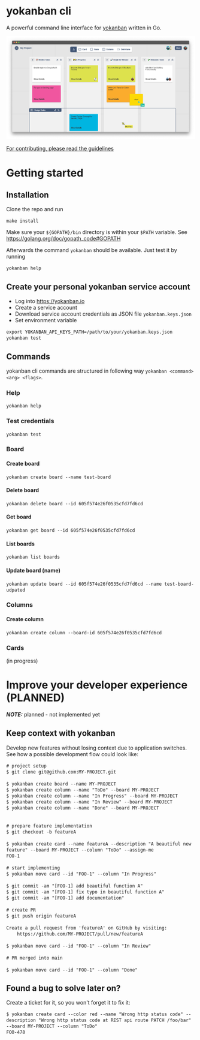 # yokanban cli

A powerful command line interface for [yokanban](httsp://yokanban.io) written in Go.

![yokanban board](./docs/imgs/yokanban.png "yokanban board")

[For contributing, please read the guidelines](CONTRIBUTING.md)

# Getting started

## Installation

Clone the repo and run

    make install

Make sure your `${GOPATH}/bin` directory is within your `$PATH` variable.
See https://golang.org/doc/gopath_code#GOPATH

Afterwards the command `yokanban` should be available. Just test it by running

    yokanban help

## Create your personal yokanban service account

- Log into https://yokanban.io
- Create a service account
- Download service account credentials as JSON file `yokanban.keys.json`
- Set environment variable

```
export YOKANBAN_API_KEYS_PATH=/path/to/your/yokanban.keys.json 
yokanban test
```

## Commands

yokanban cli commands are structured in following way `yokanban <command> <arg> <flags>`.

### Help

    yokanban help

### Test credentials

    yokanban test

### Board

#### Create board

    yokanban create board --name test-board

#### Delete board

    yokanban delete board --id 605f574e26f0535cfd7fd6cd

#### Get board

    yokanban get board --id 605f574e26f0535cfd7fd6cd

#### List boards

    yokanban list boards

#### Update board (name)

    yokanban update board --id 605f574e26f0535cfd7fd6cd --name test-board-udpated

### Columns

#### Create column

    yokanban create column --board-id 605f574e26f0535cfd7fd6cd

### Cards
(in progress)


# Improve your developer experience (PLANNED)

**_NOTE:_** planned - not implemented yet


## Keep context with yokanban

Develop new features without losing context due to application switches.
See how a possible development flow could look like:

```shell
# project setup
$ git clone git@github.com:MY-PROJECT.git

$ yokanban create board --name MY-PROJECT
$ yokanban create column --name "ToDo" --board MY-PROJECT
$ yokanban create column --name "In Progress" --board MY-PROJECT
$ yokanban create column --name "In Review" --board MY-PROJECT
$ yokanban create column --name "Done" --board MY-PROJECT


# prepare feature implementation
$ git checkout -b featureA

$ yokanban create card --name featureA --description "A beautiful new feature" --board MY-PROJECT --column "ToDo" --assign-me
FOO-1

# start implementing
$ yokanban move card --id "FOO-1" --column "In Progress"

$ git commit -am "[FOO-1] add beautiful function A"
$ git commit -am "[FOO-1] fix typo in beautiful function A"
$ git commit -am "[FOO-1] add documentation"

# create PR
$ git push origin featureA

Create a pull request from 'featureA' on GitHub by visiting:
	https://github.com/MY-PROJECT/pull/new/featureA

$ yokanban move card --id "FOO-1" --column "In Review"

# PR merged into main

$ yokanban move card --id "FOO-1" --column "Done"
```

## Found a bug to solve later on?

Create a ticket for it, so you won't forget it to fix it:

```shell
$ yokanban create card --color red --name "Wrong http status code" --description "Wrong http status code at REST api route PATCH /foo/bar" --board MY-PROJECT --column "ToDo"
FOO-478
```
